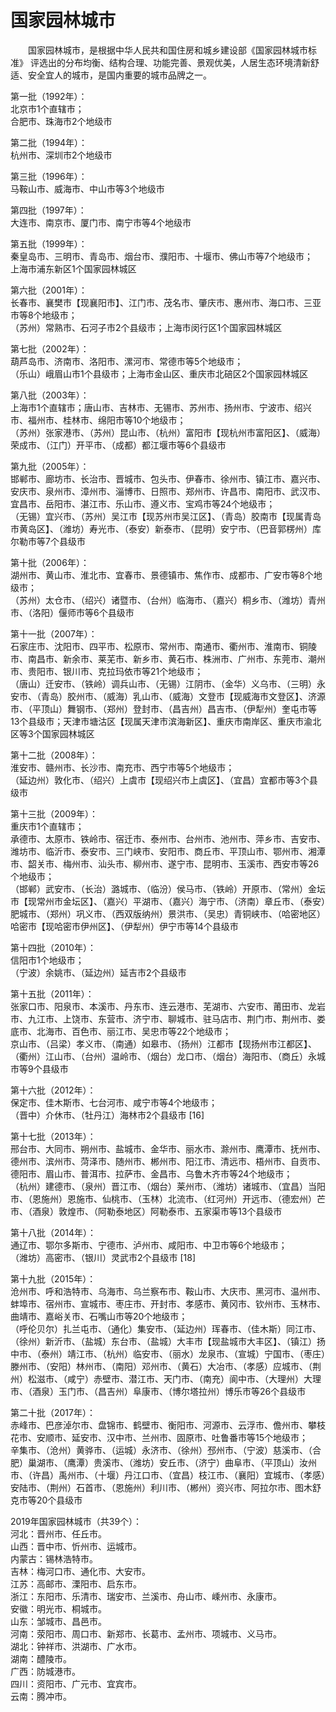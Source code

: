 # 国家园林城市  

&emsp;&emsp;国家园林城市，是根据中华人民共和国住房和城乡建设部《国家园林城市标准》 评选出的分布均衡、结构合理、功能完善、景观优美，人居生态环境清新舒适、安全宜人的城市，是国内重要的城市品牌之一。  

第一批（1992年）：  
北京市1个直辖市；  
合肥市、珠海市2个地级市  

第二批（1994年）：  
杭州市、深圳市2个地级市  

第三批（1996年）：  
马鞍山市、威海市、中山市等3个地级市  

第四批（1997年）：  
大连市、南京市、厦门市、南宁市等4个地级市  

第五批（1999年）：  
秦皇岛市、三明市、青岛市、烟台市、濮阳市、十堰市、佛山市等7个地级市；  
上海市浦东新区1个国家园林城区  

第六批（2001年）：  
长春市、襄樊市【现襄阳市】、江门市、茂名市、肇庆市、惠州市、海口市、三亚市等8个地级市；  
（苏州）常熟市、石河子市2个县级市；上海市闵行区1个国家园林城区  

第七批（2002年）：  
葫芦岛市、济南市、洛阳市、漯河市、常德市等5个地级市；  
（乐山）峨眉山市1个县级市；上海市金山区、重庆市北碚区2个国家园林城区  

第八批（2003年）：  
上海市1个直辖市；唐山市、吉林市、无锡市、苏州市、扬州市、宁波市、绍兴市、福州市、桂林市、绵阳市等10个地级市；  
（苏州）张家港市、（苏州）昆山市、（杭州）富阳市【现杭州市富阳区】、（威海）荣成市、（江门）开平市、（成都）都江堰市等6个县级市  

第九批（2005年）：  
邯郸市、廊坊市、长治市、晋城市、包头市、伊春市、徐州市、镇江市、嘉兴市、安庆市、泉州市、漳州市、淄博市、日照市、郑州市、许昌市、南阳市、武汉市、宜昌市、岳阳市、湛江市、乐山市、遵义市、宝鸡市等24个地级市；  
（无锡）宜兴市、（苏州）吴江市【现苏州市吴江区】、（青岛）胶南市【现属青岛市黄岛区】、（潍坊）寿光市、（泰安）新泰市、（昆明）安宁市、（巴音郭楞州）库尔勒市等7个县级市  

第十批（2006年）：  
湖州市、黄山市、淮北市、宜春市、景德镇市、焦作市、成都市、广安市等8个地级市；  
（苏州）太仓市、（绍兴）诸暨市、（台州）临海市、（嘉兴）桐乡市、（潍坊）青州市、（洛阳）偃师市等6个县级市  

第十一批（2007年）：  
石家庄市、沈阳市、四平市、松原市、常州市、南通市、衢州市、淮南市、铜陵市、南昌市、新余市、莱芜市、新乡市、黄石市、株洲市、广州市、东莞市、潮州市、贵阳市、银川市、克拉玛依市等21个地级市；  
（唐山）迁安市、（铁岭）调兵山市、（无锡）江阴市、（金华）义乌市、（三明）永安市、（青岛）胶州市、（威海）乳山市、（威海）文登市【现威海市文登区】、济源市、（平顶山）舞钢市、（郑州）登封市、（昌吉州）昌吉市、（伊犁州）奎屯市等13个县级市；天津市塘沽区【现属天津市滨海新区】、重庆市南岸区、重庆市渝北区等3个国家园林城区  

第十二批（2008年）：  
淮安市、赣州市、长沙市、南充市、西宁市等5个地级市；  
（延边州）敦化市、（绍兴）上虞市【现绍兴市上虞区】、（宜昌）宜都市等3个县级市  

第十三批（2009年）：  
重庆市1个直辖市；  
承德市、太原市、铁岭市、宿迁市、泰州市、台州市、池州市、萍乡市、吉安市、潍坊市、临沂市、泰安市、三门峡市、安阳市、商丘市、平顶山市、鄂州市、湘潭市、韶关市、梅州市、汕头市、柳州市、遂宁市、昆明市、玉溪市、西安市等26个地级市；  
（邯郸）武安市、（长治）潞城市、（临汾）侯马市、（铁岭）开原市、（常州）金坛市【现常州市金坛区】、（嘉兴）平湖市、（嘉兴）海宁市、（济南）章丘市、（泰安）肥城市、（郑州）巩义市、（西双版纳州）景洪市、（吴忠）青铜峡市、（哈密地区）哈密市【现哈密市伊州区】、（伊犁州）伊宁市等14个县级市  

第十四批（2010年）：  
信阳市1个地级市；  
（宁波）余姚市、（延边州）延吉市2个县级市  

第十五批（2011年）：  
张家口市、阳泉市、本溪市、丹东市、连云港市、芜湖市、六安市、莆田市、龙岩市、九江市、上饶市、东营市、济宁市、聊城市、驻马店市、荆门市、荆州市、娄底市、北海市、百色市、丽江市、吴忠市等22个地级市；  
京山市、（吕梁）孝义市、（南通）如皋市、（扬州）江都市【现扬州市江都区】、（衢州）江山市、（台州）温岭市、（烟台）龙口市、（烟台）海阳市、（商丘）永城市等9个县级市  

第十六批（2012年）：  
保定市、佳木斯市、七台河市、咸宁市等4个地级市；  
（晋中）介休市、（牡丹江）海林市2个县级市 [16]  

第十七批（2013年）：  
邢台市、大同市、朔州市、盐城市、金华市、丽水市、滁州市、鹰潭市、抚州市、德州市、滨州市、菏泽市、随州市、郴州市、阳江市、清远市、梧州市、自贡市、德阳市、眉山市、普洱市、拉萨市、金昌市、乌鲁木齐市等24个地级市；  
（杭州）建德市、（泉州）晋江市、（烟台）莱州市、（潍坊）诸城市、（宜昌）当阳市、（恩施州）恩施市、仙桃市、（玉林）北流市、（红河州）开远市、（德宏州）芒市、（酒泉）敦煌市、（阿勒泰地区）阿勒泰市、五家渠市等13个县级市  

第十八批（2014年）：  
通辽市、鄂尔多斯市、宁德市、泸州市、咸阳市、中卫市等6个地级市；  
（潍坊）高密市、（银川）灵武市2个县级市 [18]  

第十九批（2015年）：  
沧州市、呼和浩特市、乌海市、乌兰察布市、鞍山市、大庆市、黑河市、温州市、蚌埠市、宿州市、宣城市、枣庄市、开封市、孝感市、黄冈市、钦州市、玉林市、曲靖市、嘉峪关市、石嘴山市等20个地级市；  
（呼伦贝尔）扎兰屯市、（通化）集安市、（延边州）珲春市、（佳木斯）同江市、（徐州）新沂市、（盐城）东台市、（盐城）大丰市【现盐城市大丰区】、（镇江）扬中市、（泰州）靖江市、（杭州）临安市、（丽水）龙泉市、（宣城）宁国市、（枣庄）滕州市、（安阳）林州市、（南阳）邓州市、（黄石）大冶市、（孝感）应城市、（荆州）松滋市、（咸宁）赤壁市、潜江市、天门市、（南充）阆中市、（大理州）大理市、（酒泉）玉门市、（昌吉州）阜康市、（博尔塔拉州）博乐市等26个县级市  

第二十批（2017年）：  
赤峰市、巴彦淖尔市、盘锦市、鹤壁市、衡阳市、河源市、云浮市、儋州市、攀枝花市、安顺市、延安市、汉中市、兰州市、固原市、吐鲁番市等15个地级市；  
辛集市、（沧州）黄骅市、（运城）永济市、（徐州）邳州市、（宁波）慈溪市、（合肥）巢湖市、（鹰潭）贵溪市、（潍坊）安丘市、（济宁）曲阜市、（平顶山）汝州市、（许昌）禹州市、（十堰）丹江口市、（宜昌）枝江市、（襄阳）宜城市、（孝感）安陆市、（荆州）石首市、（恩施州）利川市、（郴州）资兴市、阿拉尔市、图木舒克市等20个县级市  

2019年国家园林城市（共39个）：  
河北：晋州市、任丘市。  
山西：晋中市、忻州市、运城市。  
内蒙古：锡林浩特市。  
吉林：梅河口市、通化市、大安市。  
江苏：高邮市、溧阳市、启东市。  
浙江：东阳市、乐清市、瑞安市、兰溪市、舟山市、嵊州市、永康市。  
安徽：明光市、桐城市。  
山东：邹城市、昌邑市。  
河南：荥阳市、周口市、新郑市、长葛市、孟州市、项城市、义马市。  
湖北：钟祥市、洪湖市、广水市。  
湖南：醴陵市。  
广西：防城港市。  
四川：资阳市、广元市、宜宾市。  
云南：腾冲市。  
